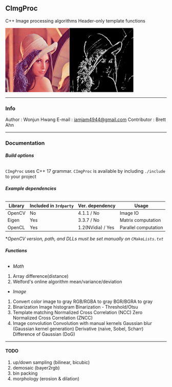 ## CImgProc
C++ Image processing algorithms
Header-only template functions

<img src="/resources/lena example.jpg" width="400px" height="200px" title="px(픽셀) 크기 설정" alt="RubberDuck"></img><br/>

---

### Info
Author : Wonjun Hwang
E-mail : iamjam4944@gmail.com
Contributor : Brett Ahn

---

### Documentation

###### __Build options__
`CImgProc` uses C++ 17 grammar.
`CImgProc` is available by including `./include` to your project

###### __Example dependencies__

Library | Included in `3rdparty`    | Ver. dependency   | Usage                 |
--------|---------------------------|-------------------|-----------------------|
OpenCV  | No                        | 4.1.1 / No        | Image IO              |
Eigen   | Yes                       | 3.3.7 / No        | Matrix computation    |
OpenCL  | Yes                       | 1.2(NVidia) / Yes | Parallel computation  |

*<em>OpenCV version, path, and DLLs must be set manually on `CMakeLists.txt`</em>

###### __Functions__

* <em>Math</em>
1. Array difference(distance)
1. Welford's online algorithm
mean/variance/deviation

* <em>Image</em>
1. Convert color image to gray
RGB/RGBA to gray
BGR/BGRA to gray
3. Binarization
Image histogram
Binarization - Threshold/Otsu
4. Template matching
Normalized Cross Correlation (NCC)
Zero Normalized Cross Correlation (ZNCC)
6. Image convolution
Convolution with manual kernels
Gaussian blur (Gaussian kernel generation)
Derivative (naive, Sobel, Scharr)
Difference of Gaussian (DoG)

---

#### __TODO__
1. up/down sampling (bilinear, bicubic)
1. demosaic (bayer2rgb)
1. bin packing
1. morphology (erosion & dilation)